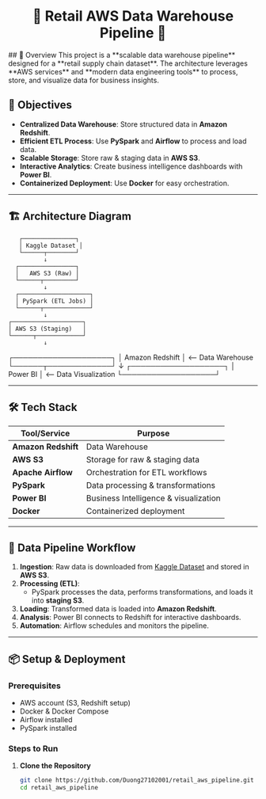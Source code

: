 <h1 align="center">🚀 Retail AWS Data Warehouse Pipeline 🚀</h1>
## 📌 Overview
This project is a **scalable data warehouse pipeline** designed for a **retail supply chain dataset**. The architecture leverages **AWS services** and **modern data engineering tools** to process, store, and visualize data for business insights.

## 🎯 Objectives
- **Centralized Data Warehouse**: Store structured data in **Amazon Redshift**.
- **Efficient ETL Process**: Use **PySpark** and **Airflow** to process and load data.
- **Scalable Storage**: Store raw & staging data in **AWS S3**.
- **Interactive Analytics**: Create business intelligence dashboards with **Power BI**.
- **Containerized Deployment**: Use **Docker** for easy orchestration.

---

## 🏗️ Architecture Diagram

       ┌───────────────┐
       │ Kaggle Dataset │
       └──────┬────────┘
              ↓
      ┌────────────────┐
      │   AWS S3 (Raw) │
      └──────┬─────────┘
              ↓
      ┌────────────────────┐
      │ PySpark (ETL Jobs) │
      └──────┬─────────────┘
              ↓
    ┌────────────────────┐
    │ AWS S3 (Staging)   │
    └──────┬─────────────┘
              ↓
   ┌────────────────────┐
   │ Amazon Redshift    │  <-- Data Warehouse
   └──────┬─────────────┘
              ↓
   ┌───────────────────┐
   │ Power BI          │  <-- Data Visualization
   └───────────────────┘

---

## 🛠️ Tech Stack

| Tool/Service        | Purpose                                |
|---------------------|----------------------------------------|
| **Amazon Redshift** | Data Warehouse                         |
| **AWS S3**         | Storage for raw & staging data         |
| **Apache Airflow**  | Orchestration for ETL workflows       |
| **PySpark**        | Data processing & transformations      |
| **Power BI**       | Business Intelligence & visualization  |
| **Docker**         | Containerized deployment              |

---

## 🔄 Data Pipeline Workflow

1. **Ingestion**: Raw data is downloaded from [Kaggle Dataset](https://www.kaggle.com/datasets/alinoranianesfahani/dataco-smart-supply-chain-for-big-data-analysis) and stored in **AWS S3**.
2. **Processing (ETL)**:
   - PySpark processes the data, performs transformations, and loads it into **staging S3**.
3. **Loading**: Transformed data is loaded into **Amazon Redshift**.
4. **Analysis**: Power BI connects to Redshift for interactive dashboards.
5. **Automation**: Airflow schedules and monitors the pipeline.

---

## 📦 Setup & Deployment

### Prerequisites
- AWS account (S3, Redshift setup)
- Docker & Docker Compose
- Airflow installed
- PySpark installed

### Steps to Run

1. **Clone the Repository**
   ```bash
   git clone https://github.com/Duong27102001/retail_aws_pipeline.git
   cd retail_aws_pipeline

